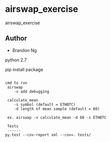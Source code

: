 airswap_exercise
=============================

airswap_exercise

Author
------
* Brandon Ng

python 2.7

pip install package

``` pip install -e . 

cmd to run 
 airswap 
  	-v add debugging

 calculate_mean 
 	-s symbol (default = ETHBTC)
	-d length of mean sample (default = 60)

 ex. airswap -v calculate_mean -d 60 -s ETHBTC 

 Tests
 ------
py.test --cov-report xml --cov=. tests/

 ```
